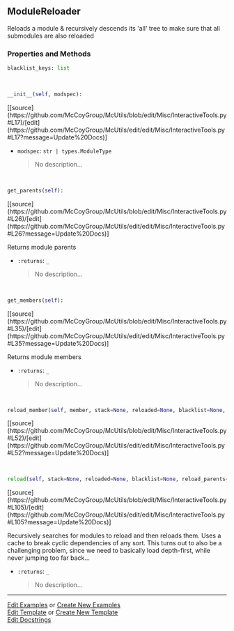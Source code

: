 ## <a id="McUtils.Misc.InteractiveTools.ModuleReloader">ModuleReloader</a>
Reloads a module & recursively descends its 'all' tree
to make sure that all submodules are also reloaded

### Properties and Methods
```python
blacklist_keys: list
```
<a id="McUtils.Misc.InteractiveTools.ModuleReloader.__init__" class="docs-object-method">&nbsp;</a> 
```python
__init__(self, modspec): 
```
<div class="docs-source-link" markdown="1">
[[source](https://github.com/McCoyGroup/McUtils/blob/edit/Misc/InteractiveTools.py#L17)/[edit](https://github.com/McCoyGroup/McUtils/edit/edit/Misc/InteractiveTools.py#L17?message=Update%20Docs)]
</div>


- `modspec`: `str | types.ModuleType`
    >No description...

<a id="McUtils.Misc.InteractiveTools.ModuleReloader.get_parents" class="docs-object-method">&nbsp;</a> 
```python
get_parents(self): 
```
<div class="docs-source-link" markdown="1">
[[source](https://github.com/McCoyGroup/McUtils/blob/edit/Misc/InteractiveTools.py#L26)/[edit](https://github.com/McCoyGroup/McUtils/edit/edit/Misc/InteractiveTools.py#L26?message=Update%20Docs)]
</div>

Returns module parents
- `:returns`: `_`
    >No description...

<a id="McUtils.Misc.InteractiveTools.ModuleReloader.get_members" class="docs-object-method">&nbsp;</a> 
```python
get_members(self): 
```
<div class="docs-source-link" markdown="1">
[[source](https://github.com/McCoyGroup/McUtils/blob/edit/Misc/InteractiveTools.py#L35)/[edit](https://github.com/McCoyGroup/McUtils/edit/edit/Misc/InteractiveTools.py#L35?message=Update%20Docs)]
</div>

Returns module members
- `:returns`: `_`
    >No description...

<a id="McUtils.Misc.InteractiveTools.ModuleReloader.reload_member" class="docs-object-method">&nbsp;</a> 
```python
reload_member(self, member, stack=None, reloaded=None, blacklist=None, reload_parents=True, verbose=False, print_indent=''): 
```
<div class="docs-source-link" markdown="1">
[[source](https://github.com/McCoyGroup/McUtils/blob/edit/Misc/InteractiveTools.py#L52)/[edit](https://github.com/McCoyGroup/McUtils/edit/edit/Misc/InteractiveTools.py#L52?message=Update%20Docs)]
</div>

<a id="McUtils.Misc.InteractiveTools.ModuleReloader.reload" class="docs-object-method">&nbsp;</a> 
```python
reload(self, stack=None, reloaded=None, blacklist=None, reload_parents=True, verbose=False, print_indent=''): 
```
<div class="docs-source-link" markdown="1">
[[source](https://github.com/McCoyGroup/McUtils/blob/edit/Misc/InteractiveTools.py#L105)/[edit](https://github.com/McCoyGroup/McUtils/edit/edit/Misc/InteractiveTools.py#L105?message=Update%20Docs)]
</div>

Recursively searches for modules to reload and then reloads them.
        Uses a cache to break cyclic dependencies of any sort.
        This turns out to also be a challenging problem, since we need to basically
        load depth-first, while never jumping too far back...
- `:returns`: `_`
    >No description...





___

[Edit Examples](https://github.com/McCoyGroup/McUtils/edit/edit/ci/examples/McUtils/Misc/InteractiveTools/ModuleReloader.md) or 
[Create New Examples](https://github.com/McCoyGroup/McUtils/new/edit/?filename=ci/examples/McUtils/Misc/InteractiveTools/ModuleReloader.md) <br/>
[Edit Template](https://github.com/McCoyGroup/McUtils/edit/edit/ci/docs/McUtils/Misc/InteractiveTools/ModuleReloader.md) or 
[Create New Template](https://github.com/McCoyGroup/McUtils/new/edit/?filename=ci/docs/templates/McUtils/Misc/InteractiveTools/ModuleReloader.md) <br/>
[Edit Docstrings](https://github.com/McCoyGroup/McUtils/edit/edit/McUtils/Misc/InteractiveTools.py?message=Update%20Docs)